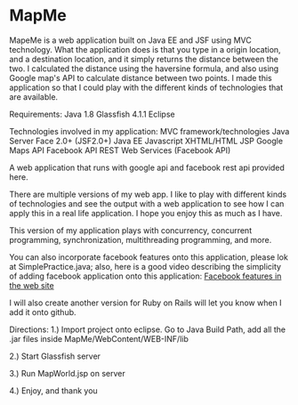 # MapMe

MapeMe is a web application built on Java EE and JSF using MVC technology. What the application does is that you type in a origin location, and a destination location, and it simply returns the distance between the two. I calculated the distance using the haversine formula, and also using Google map's API to calculate distance between two points. I made this application so that I could play with the different kinds of technologies that are available. 

Requirements: 
Java 1.8
Glassfish 4.1.1
Eclipse

Technologies involved in my application:
MVC framework/technologies
Java Server Face 2.0+ (JSF2.0+)
Java EE
Javascript
XHTML/HTML
JSP
Google Maps API
Facebook API
REST Web Services (Facebook API)



A web application that runs with google api and facebook rest api provided here. 

There are multiple versions of my web app. I like to play with different kinds of technologies and see the output with a web application to see how I can apply this in a real life application. I hope you enjoy this as much as I have. 


This version of my application plays with concurrency, concurrent programming, synchronization, multithreading programming, and more. 

You can also incorporate facebook features onto this application, please lok at SimplePractice.java; also, here is a good video describing the simplicity of adding facebook application onto this application: [Facebook features in the web site](https://www.youtube.com/watch?v=oxSKLgsSbsU)

I will also create another version for Ruby on Rails will let you know when I add it onto github.

Directions:
1.) Import project onto eclipse. Go to Java Build Path, add all the .jar files inside MapMe/WebContent/WEB-INF/lib

2.) Start Glassfish server

3.) Run MapWorld.jsp on server

4.) Enjoy, and thank you
